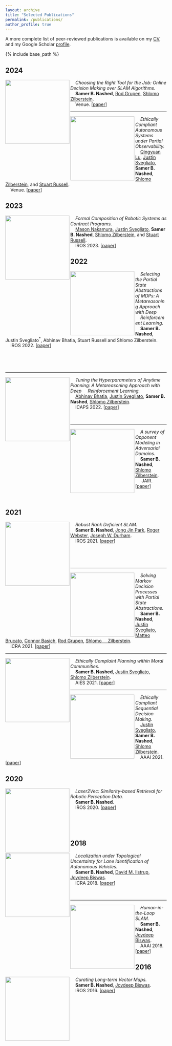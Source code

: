 ```yaml
---
layout: archive
title: "Selected Publications"
permalink: /publications/
author_profile: true
---
```


A more complete list of peer-reviewed publications is available on my [CV](https://samernashed.github.io/files/SamerNashedCV.pdf), and my Google Scholar [profile](https://scholar.google.com/citations?user=kACP4WMAAAAJ&hl=en).

<!--{% if author.googlescholar %}
  You can also find my articles on <u><a href="{{author.googlescholar}}">my Google Scholar profile</a>.</u>
{% endif %}-->

{% include base_path %}

## 2024

<img align="left" width="200" src="https://samernashed.github.io/images/HitL.png">&nbsp;&nbsp;&nbsp;&nbsp;*Choosing the Right Tool for the Job: Online Decision Making over SLAM Algorithms.*<br>
&nbsp;&nbsp;&nbsp;&nbsp;**Samer B. Nashed**, [Rod Grupen](), [Shlomo Zilberstein]().<br>
&nbsp;&nbsp;&nbsp;&nbsp;Venue. [[paper](https://samernashed.github.io/files/.pdf)]<br>

***

<img align="left" width="200" src="https://samernashed.github.io/images/HitL.png">&nbsp;&nbsp;&nbsp;&nbsp;*Ethically Compliant Autonomous Systems under Partial Observability.*<br>
&nbsp;&nbsp;&nbsp;&nbsp;[Qingyuan Lu](), [Justin Svegliato](), **Samer B. Nashed**, [Shlomo Zilberstein](), and [Stuart Russell]().<br>
&nbsp;&nbsp;&nbsp;&nbsp;Venue. [[paper](https://samernashed.github.io/files/.pdf)]<br>

## 2023

<img align="left" width="200" src="https://samernashed.github.io/images/algcomp.png">&nbsp;&nbsp;&nbsp;&nbsp;*Formal Composition of Robotic Systems as Contract Programs.*<br>
&nbsp;&nbsp;&nbsp;&nbsp;[Mason Nakamura](), [Justin Svegliato](), **Samer B. Nashed**, [Shlomo Zilberstein](), and [Stuart Russell]().<br>
&nbsp;&nbsp;&nbsp;&nbsp;IROS 2023. [[paper](https://samernashed.github.io/files/IROS2023_AlgComp.pdf)]<br>

## 2022

<img align="left" width="200" src="https://samernashed.github.io/images/meta_PAMDP.png">&nbsp;&nbsp;&nbsp;&nbsp;*Selecting the Partial State Abstractions of MDPs: A Metareasoning Approach with Deep &nbsp;&nbsp;&nbsp;&nbsp;Reinforcement Learning.*<br>
&nbsp;&nbsp;&nbsp;&nbsp;**Samer B. Nashed**, Justin Svegliato$^*$, Abhinav Bhatia, Stuart Russell and Shlomo Zilberstein.<br>
&nbsp;&nbsp;&nbsp;&nbsp;IROS 2022. [[paper](https://samernashed.github.io/files/IROS2022_Meta_PAMDP.pdf)]<br>

<p>&nbsp;</p>

<p>&nbsp;</p>

***

<img align="left" width="200" src="https://samernashed.github.io/images/ICAPS_arch.png">&nbsp;&nbsp;&nbsp;&nbsp;*Tuning the Hyperparameters of Anytime Planning: A Metareasoning Approach with Deep &nbsp;&nbsp;&nbsp;&nbsp;Reinforcement Learning.*<br>
&nbsp;&nbsp;&nbsp;&nbsp;[Abhinav Bhatia](), [Justin Svegliato](), **Samer B. Nashed**, [Shlomo Zilberstein]().<br>
&nbsp;&nbsp;&nbsp;&nbsp;ICAPS 2022. [[paper](https://samernashed.github.io/files/ICAPS2022_ParamTune.pdf)]<br>

<p>&nbsp;</p>

***

<img align="left" width="200" src="https://samernashed.github.io/images/OppMod.svg">&nbsp;&nbsp;&nbsp;&nbsp;*A survey of Opponent Modeling in Adversarial Domains.*<br>
&nbsp;&nbsp;&nbsp;&nbsp;**Samer B. Nashed**, [Shlomo Zilberstein]().<br>
&nbsp;&nbsp;&nbsp;&nbsp; JAIR. [[paper](https://samernashed.github.io/files/JAIR2022_OppMod.pdf)]<br>

<p>&nbsp;</p>

## 2021

<img align="left" width="200" src="https://samernashed.github.io/images/RDSLAM.png">&nbsp;&nbsp;&nbsp;&nbsp;*Robust Rank Deficient SLAM.*<br>
&nbsp;&nbsp;&nbsp;&nbsp;**Samer B. Nashed**, [Jong Jin Park](), [Roger Webster](), [Joseph W. Durham]().<br>
&nbsp;&nbsp;&nbsp;&nbsp;IROS 2021. [[paper](https://samernashed.github.io/files/IROS2021_RDSLAM.pdf)]<br>

<p>&nbsp;</p>

<p>&nbsp;</p>

***

<img align="left" width="200" src="https://samernashed.github.io/images/PAMDP.png">&nbsp;&nbsp;&nbsp;&nbsp;*Solving Markov Decision Processes with Partial State Abstractions.*<br>
&nbsp;&nbsp;&nbsp;&nbsp;**Samer B. Nashed**, [Justin Svegliato](), [Matteo Brucato](), [Connor Basich](), [Rod Grupen](), [Shlomo &nbsp;&nbsp;&nbsp;&nbsp;Zilberstein]().<br>
&nbsp;&nbsp;&nbsp;&nbsp;ICRA 2021. [[paper](https://samernashed.github.io/files/ICRA2021_PAMDP.pdf)]<br>

***

<img align="left" width="200" src="https://samernashed.github.io/images/ECAS2.png">&nbsp;&nbsp;&nbsp;&nbsp;*Ethically Complaint Planning within Moral Communities.*<br>
&nbsp;&nbsp;&nbsp;&nbsp;**Samer B. Nashed**, [Justin Svegliato](), [Shlomo Zilberstein]().<br>
&nbsp;&nbsp;&nbsp;&nbsp;AIES 2021. [[paper](https://samernashed.github.io/files/AIES2021_ECAS_MC.pdf)]<br>

***

<img align="left" width="200" src="https://samernashed.github.io/images/ECAS1.png">&nbsp;&nbsp;&nbsp;&nbsp;*Ethically Compliant Sequential Decision Making.*<br>
&nbsp;&nbsp;&nbsp;&nbsp;[Justin Svegliato](), **Samer B. Nashed**, [Shlomo Zilberstein]().<br>
&nbsp;&nbsp;&nbsp;&nbsp;AAAI 2021. [[paper](https://samernashed.github.io/files/AAAI2021_ECAS.pdf)]<br>

## 2020

<img align="left" width="200" src="https://samernashed.github.io/images/L2V.png">&nbsp;&nbsp;&nbsp;&nbsp;*Laser2Vec: Similarity-based Retrieval for Robotic Perception Data.*<br>
&nbsp;&nbsp;&nbsp;&nbsp;**Samer B. Nashed**.<br>
&nbsp;&nbsp;&nbsp;&nbsp;IROS 2020. [[paper](https://samernashed.github.io/files/IROS2020_L2V.pdf)]<br>

<p>&nbsp;</p>

<p>&nbsp;</p>

## 2018

<img align="left" width="200" src="https://samernashed.github.io/images/LuTU.png">&nbsp;&nbsp;&nbsp;&nbsp;*Localization under Topological Uncertainty for Lane Identification of Autonomous Vehicles.*<br>
&nbsp;&nbsp;&nbsp;&nbsp;**Samer B. Nashed**, [David M. Ilstrup](), [Joydeep Biswas]().<br>
&nbsp;&nbsp;&nbsp;&nbsp;ICRA 2018. [[paper](https://samernashed.github.io/files/ICRA2018_LuTU.pdf)]<br>

<p>&nbsp;</p>

***

<img align="left" width="200" src="https://samernashed.github.io/images/HitL.png">&nbsp;&nbsp;&nbsp;&nbsp;*Human-in-the-Loop SLAM.*<br>
&nbsp;&nbsp;&nbsp;&nbsp;**Samer B. Nashed**, [Joydeep Biswas]().<br>
&nbsp;&nbsp;&nbsp;&nbsp;AAAI 2018. [[paper](https://samernashed.github.io/files/AAAI2018_HiTL_SLAM.pdf)]<br>

## 2016

<img align="left" width="200" src="https://samernashed.github.io/images/LTVM.png">&nbsp;&nbsp;&nbsp;&nbsp;*Curating Long-term Vector Maps.*<br>
&nbsp;&nbsp;&nbsp;&nbsp;**Samer B. Nashed**, [Joydeep Biswas]().<br>
&nbsp;&nbsp;&nbsp;&nbsp;IROS 2016. [[paper](https://samernashed.github.io/files/IROS2016_LTVM.pdf)]


<!-- {% for post in site.publications reversed %}
  {% include archive-single.html %}
{% endfor %}
 -->

<!--
[Justin Svegliato]()
[Shlomo Zilberstein]()
[Rod Grupen]()
[Abhinav Bhatia]()
[Jong Jin Park]()
[Joseph Durham]()
[Joydeep Biswas]()
[David Ilstrup]()
[Connor Basich]()
[Matteo Brucato]()
[Saad Mahmud]()
[Claudia Goldman]()
[Mason Nakamura]()
-->